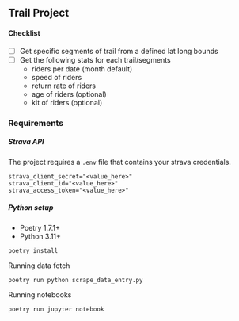 ## Trail Project

#### Checklist

- [ ] Get specific segments of trail from a defined lat long bounds
- [ ] Get the following stats for each trail/segments
  - riders per date (month default)
  - speed of riders
  - return rate of riders
  - age of riders (optional)
  - kit of riders (optional)

### Requirements

##### Strava API

The project requires a `.env` file that contains your strava credentials.

```shell
strava_client_secret="<value_here>"
strava_client_id="<value_here>"
strava_access_token="<value_here>"
```

##### Python setup

- Poetry 1.7.1+
- Python 3.11+

```shell
poetry install
```

Running data fetch

```shell
poetry run python scrape_data_entry.py
```

Running notebooks

```shell
poetry run jupyter notebook
```